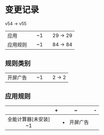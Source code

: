 # 变更记录

v54 -> v55

||||||
|-|:-:|:-:|:-:|:-:|
|应用||~1||29 -> 29|
|应用规则||~1||84 -> 84|

## 规则类别

||||||
|-|:-:|:-:|:-:|:-:|
|开屏广告||~1||2 -> 2|

## 应用规则

||+|~|-|
|:-:|-|-|-|
|全能计算器[未安装]<br>~1||<li>开屏广告||
